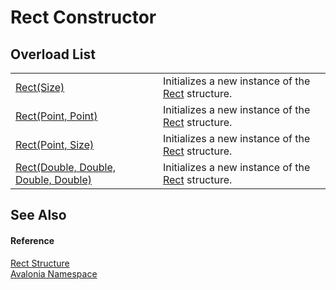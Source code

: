 # Rect Constructor


## Overload List
<table>
<tr>
<td><a href="M_Avalonia_Rect__ctor_2">Rect(Size)</a></td>
<td>Initializes a new instance of the <a href="T_Avalonia_Rect">Rect</a> structure.</td>
</tr>
<tr>
<td><a href="M_Avalonia_Rect__ctor">Rect(Point, Point)</a></td>
<td>Initializes a new instance of the <a href="T_Avalonia_Rect">Rect</a> structure.</td>
</tr>
<tr>
<td><a href="M_Avalonia_Rect__ctor_1">Rect(Point, Size)</a></td>
<td>Initializes a new instance of the <a href="T_Avalonia_Rect">Rect</a> structure.</td>
</tr>
<tr>
<td><a href="M_Avalonia_Rect__ctor_3">Rect(Double, Double, Double, Double)</a></td>
<td>Initializes a new instance of the <a href="T_Avalonia_Rect">Rect</a> structure.</td>
</tr>
</table>

## See Also


#### Reference
<a href="T_Avalonia_Rect">Rect Structure</a>  
<a href="N_Avalonia">Avalonia Namespace</a>  

